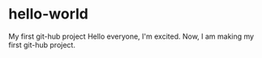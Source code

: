 # hello-world
My first git-hub project
Hello everyone, I'm excited.
Now, I am making my first git-hub project.
